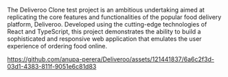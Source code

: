 The Deliveroo Clone test project is an ambitious undertaking aimed at replicating the core features and functionalities of the popular food delivery platform, Deliveroo. Developed using the cutting-edge technologies of React and TypeScript, this project demonstrates the ability to build a sophisticated and responsive web application that emulates the user experience of ordering food online.




https://github.com/anupa-perera/Deliveroo/assets/121441837/6a6c2f3d-03d1-4383-811f-9051e6c81d83


